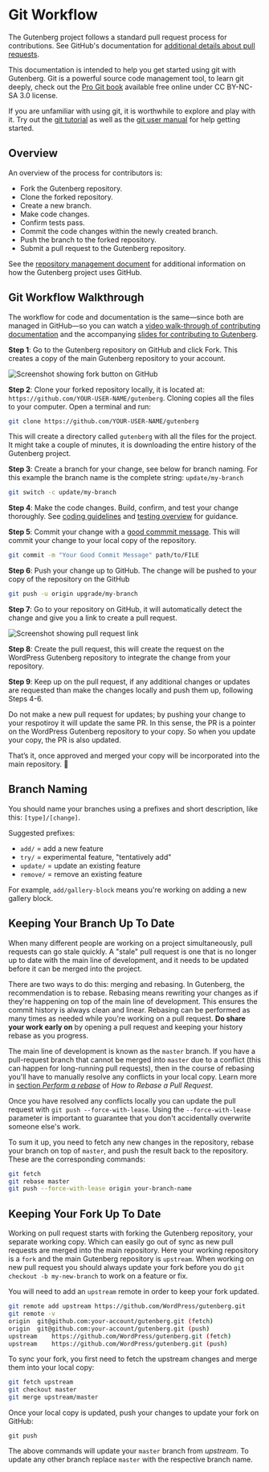 # Git Workflow

The Gutenberg project follows a standard pull request process for contributions. See GitHub's documentation for [additional details about pull requests](https://docs.github.com/en/github/collaborating-with-issues-and-pull-requests).

This documentation is intended to help you get started using git with Gutenberg. Git is a powerful source code management tool, to learn git deeply, check out the [Pro Git book](https://git-scm.com/book/en/v2) available free online under CC BY-NC-SA 3.0 license.

If you are unfamiliar with using git, it is worthwhile to explore and play with it. Try out the [git tutorial](https://git-scm.com/docs/gittutorial) as well as the [git user manual](https://git-scm.com/docs/user-manual) for help getting started.

## Overview

An overview of the process for contributors is:

- Fork the Gutenberg repository.
- Clone the forked repository.
- Create a new branch.
- Make code changes.
- Confirm tests pass.
- Commit the code changes within the newly created branch.
- Push the branch to the forked repository.
- Submit a pull request to the Gutenberg repository.

See the [repository management document](/docs/contributors/repository-management.md) for additional information on how the Gutenberg project uses GitHub.

## Git Workflow Walkthrough

The workflow for code and documentation is the same—since both are managed in GitHub—so you can watch a [video walk-through of contributing documentation](https://wordpress.tv/2020/09/02/marcus-kazmierczak-contribute-developer-documentation-to-gutenberg/) and the accompanying [slides for contributing to Gutenberg](https://mkaz.blog/wordpress/contribute-documentation-to-gutenberg/).

**Step 1**: Go to the Gutenberg repository on GitHub and click Fork. This creates a copy of the main Gutenberg repository to your account.

![Screenshot showing fork button on GitHub](https://developer.wordpress.org/files/2020/09/gutenberg-fork.png)

**Step 2**: Clone your forked repository locally, it is located at: `https://github.com/YOUR-USER-NAME/gutenberg`. Cloning copies all the files to your computer. Open a terminal and run:

```bash
git clone https://github.com/YOUR-USER-NAME/gutenberg
```

This will create a directory called `gutenberg` with all the files for the project. It might take a couple of minutes, it is downloading the entire history of the Gutenberg project.

**Step 3**: Create a branch for your change, see below for branch naming. For this example the branch name is the complete string: `update/my-branch`

```bash
git switch -c update/my-branch
```

**Step 4**: Make the code changes. Build, confirm, and test your change thoroughly. See [coding guidelines](/docs/contributors/coding-guidelines.md) and [testing overview](/docs/contributors/testing-overview.md) for guidance.

**Step 5**: Commit your change with a [good commmit message](https://make.wordpress.org/core/handbook/best-practices/commit-messages/). This will commit your change to your local copy of the repository. 

```bash
git commit -m "Your Good Commit Message" path/to/FILE
```

**Step 6**: Push your change up to GitHub. The change will be pushed to your copy of the repository on the GitHub

```bash
git push -u origin upgrade/my-branch
```

**Step 7**: Go to your repository on GitHub, it will automatically detect the change and give you a link to create a pull request.

![Screenshot showing pull request link](https://developer.wordpress.org/files/2020/09/pull-request-create.png)

**Step 8**: Create the pull request, this will create the request on the WordPress Gutenberg repository to integrate the change from your repository.

**Step 9**: Keep up on the pull request, if any additional changes or updates are requested than make the changes locally and push them up, following Steps 4-6.

Do not make a new pull request for updates; by pushing your change to your respotiroy it will update the same PR. In this sense, the PR is a pointer on the WordPress Gutenberg repository to your copy. So when you update your copy, the PR is also updated.

That’s it, once approved and merged your copy will be incorporated into the main repository. 🎉


## Branch Naming

You should name your branches using a prefixes and short description, like this: `[type]/[change]`. 

Suggested prefixes:

- `add/` = add a new feature
- `try/` = experimental feature, "tentatively add"
- `update/` = update an existing feature
- `remove/` = remove an existing feature

For example, `add/gallery-block` means you're working on adding a new gallery block.

## Keeping Your Branch Up To Date

When many different people are working on a project simultaneously, pull requests can go stale quickly. A "stale" pull request is one that is no longer up to date with the main line of development, and it needs to be updated before it can be merged into the project.

There are two ways to do this: merging and rebasing. In Gutenberg, the recommendation is to rebase. Rebasing means rewriting your changes as if they're happening on top of the main line of development. This ensures the commit history is always clean and linear. Rebasing can be performed as many times as needed while you're working on a pull request. **Do share your work early on** by opening a pull request and keeping your history rebase as you progress.

The main line of development is known as the `master` branch. If you have a pull-request branch that cannot be merged into `master` due to a conflict (this can happen for long-running pull requests), then in the course of rebasing you'll have to manually resolve any conflicts in your local copy. Learn more in [section _Perform a rebase_](https://github.com/edx/edx-platform/wiki/How-to-Rebase-a-Pull-Request#perform-a-rebase) of _How to Rebase a Pull Request_.

Once you have resolved any conflicts locally you can update the pull request with `git push --force-with-lease`. Using the `--force-with-lease` parameter is important to guarantee that you don't accidentally overwrite someone else's work.

To sum it up, you need to fetch any new changes in the repository, rebase your branch on top of `master`, and push the result back to the repository. These are the corresponding commands:

```sh
git fetch
git rebase master
git push --force-with-lease origin your-branch-name
```

## Keeping Your Fork Up To Date

Working on pull request starts with forking the Gutenberg repository, your separate working copy. Which can easily go out of sync as new pull requests are merged into the main repository. Here your working repository is a `fork` and the main Gutenberg repository is `upstream`. When working on new pull request you should always update your fork before you do `git checkout -b my-new-branch` to work on a feature or fix.

You will need to add an `upstream` remote in order to keep your fork updated.

```sh
git remote add upstream https://github.com/WordPress/gutenberg.git
git remote -v
origin	git@github.com:your-account/gutenberg.git (fetch)
origin	git@github.com:your-account/gutenberg.git (push)
upstream	https://github.com/WordPress/gutenberg.git (fetch)
upstream	https://github.com/WordPress/gutenberg.git (push)
```

To sync your fork, you first need to fetch the upstream changes and merge them into your local copy:

``` sh
git fetch upstream
git checkout master
git merge upstream/master
```

Once your local copy is updated, push your changes to update your fork on GitHub:

```
git push
```

The above commands will update your `master` branch from _upstream_. To update any other branch replace `master` with the respective branch name.

